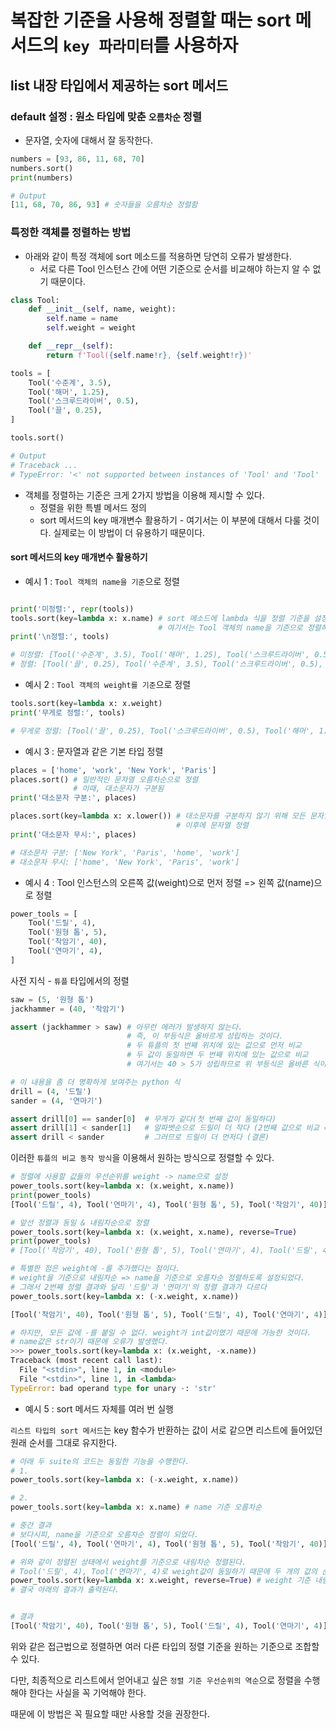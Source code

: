 # 복잡한 기준을 사용해 정렬할 때는 sort 메서드의 `key 파라미터`를 사용하자 

## list 내장 타입에서 제공하는 sort 메서드 

### default 설정 : 원소 타입에 맞춘 `오름차순` 정렬
  - 문자열, 숫자에 대해서 잘 동작한다. 
``` python 
numbers = [93, 86, 11, 68, 70] 
numbers.sort()
print(numbers)

# Output
[11, 68, 70, 86, 93] # 숫자들을 오름차순 정렬함 
```

### 특정한 객체를 정렬하는 방법

- 아래와 같이 특정 객체에 sort 메소드를 적용하면 당연히 오류가 발생한다.
  - 서로 다른 Tool 인스턴스 간에 어떤 기준으로 순서를 비교해야 하는지 알 수 없기 때문이다. 

``` python
class Tool:
    def __init__(self, name, weight):
        self.name = name
        self.weight = weight

    def __repr__(self):
        return f'Tool({self.name!r}, {self.weight!r})'

tools = [
    Tool('수준계', 3.5),
    Tool('해머', 1.25),
    Tool('스크루드라이버', 0.5),
    Tool('끌', 0.25),
]

tools.sort()

# Output
# Traceback ...
# TypeError: '<' not supported between instances of 'Tool' and 'Tool'
```

- 객체를 정렬하는 기준은 크게 2가지 방법을 이용해 제시할 수 있다.
  - 정렬을 위한 특별 메서드 정의
  - sort 메서드의 key 매개변수 활용하기 - 여기서는 이 부분에 대해서 다룰 것이다. 실제로는 이 방법이 더 유용하기 때문이다.

#### sort 메서드의 key 매개변수 활용하기

- 예시 1 : `Tool 객체의 name을 기준`으로 정렬 

``` python

print('미정렬:', repr(tools))
tools.sort(key=lambda x: x.name) # sort 메소드에 lambda 식을 정렬 기준을 설정했다.
                                 # 여기서는 Tool 객체의 name을 기준으로 정렬하도록 했다. 
print('\n정렬:', tools)

# 미정렬: [Tool('수준계', 3.5), Tool('해머', 1.25), Tool('스크루드라이버', 0.5), Tool('끌', 0.25)]
# 정렬: [Tool('끌', 0.25), Tool('수준계', 3.5), Tool('스크루드라이버', 0.5), Tool('해머', 1.25)]
```

- 예시 2 : `Tool 객체의 weight를 기준`으로 정렬 

``` python
tools.sort(key=lambda x: x.weight)
print('무게로 정렬:', tools)

# 무게로 정렬: [Tool('끌', 0.25), Tool('스크루드라이버', 0.5), Tool('해머', 1.25), Tool('수준계', 3.5)]
```

- 예시 3 : 문자열과 같은 기본 타입 정렬

``` python
places = ['home', 'work', 'New York', 'Paris']
places.sort() # 일반적인 문자열 오름차순으로 정렬
              # 이때, 대소문자가 구분됨 
print('대소문자 구분:', places)

places.sort(key=lambda x: x.lower()) # 대소문자를 구분하지 않기 위해 모든 문자열을 소문자로 변경
                                     # 이후에 문자열 정렬 
print('대소문자 무시:', places)

# 대소문자 구분: ['New York', 'Paris', 'home', 'work']
# 대소문자 무시: ['home', 'New York', 'Paris', 'work']
```

- 예시 4 : Tool 인스턴스의 오른쪽 값(weight)으로 먼저 정렬 => 왼쪽 값(name)으로 정렬

``` python 
power_tools = [
    Tool('드릴', 4),
    Tool('원형 톱', 5),
    Tool('착암기', 40),
    Tool('연마기', 4),
]
```

사전 지식 - `튜플` 타입에서의 정렬 

``` python
saw = (5, '원형 톱')
jackhammer = (40, '착암기')

assert (jackhammer > saw) # 아무런 에러가 발생하지 않는다.
                          # 즉, 이 부등식은 올바르게 성립하는 것이다.
                          # 두 튜플의 첫 번째 위치에 있는 값으로 먼저 비교
                          # 두 값이 동일하면 두 번째 위치에 있는 값으로 비교
                          # 여기서는 40 > 5가 성립하므로 위 부등식은 올바른 식이 된다.

# 이 내용을 좀 더 명확하게 보여주는 python 식
drill = (4, '드릴')
sander = (4, '연마기')

assert drill[0] == sander[0]  # 무게가 같다(첫 번째 값이 동일하다)
assert drill[1] < sander[1]   # 알파벳순으로 드릴이 더 작다 (2번째 값으로 비교 => 부등식 확인)
assert drill < sander         # 그러므로 드릴이 더 먼저다 (결론)
```

이러한 `튜플의 비교 동작 방식`을 이용해서 원하는 방식으로 정렬할 수 있다. 

``` python
# 정렬에 사용할 값들의 우선순위를 weight -> name으로 설정 
power_tools.sort(key=lambda x: (x.weight, x.name))
print(power_tools)
[Tool('드릴', 4), Tool('연마기', 4), Tool('원형 톱', 5), Tool('착암기', 40)]

# 앞선 정렬과 동일 & 내림차순으로 정렬 
power_tools.sort(key=lambda x: (x.weight, x.name), reverse=True)
print(power_tools)
# [Tool('착암기', 40), Tool('원형 톱', 5), Tool('연마기', 4), Tool('드릴', 4)]

# 특별한 점은 weight에 -를 추가했다는 점이다.
# weight을 기준으로 내림차순 => name을 기준으로 오름차순 정렬하도록 설정되었다.
# 그래서 2번째 정렬 결과와 달리 '드릴'과 '연마기'의 정렬 결과가 다르다
power_tools.sort(key=lambda x: (-x.weight, x.name))

[Tool('착암기', 40), Tool('원형 톱', 5), Tool('드릴', 4), Tool('연마기', 4)]

# 하지만, 모든 값에 -를 붙일 수 없다. weight가 int값이였기 때문에 가능한 것이다.
# name값은 str이기 때문에 오류가 발생했다. 
>>> power_tools.sort(key=lambda x: (x.weight, -x.name))
Traceback (most recent call last):
  File "<stdin>", line 1, in <module>
  File "<stdin>", line 1, in <lambda>
TypeError: bad operand type for unary -: 'str'
```

- 예시 5 : sort 메서드 자체를 여러 번 실행

`리스트 타입의 sort 메서드`는 key 함수가 반환하는 값이 서로 같으면 리스트에 들어있던 원래 순서를 그대로 유지한다. 

``` python
# 아래 두 suite의 코드는 동일한 기능을 수행한다. 
# 1.
power_tools.sort(key=lambda x: (-x.weight, x.name))

# 2.
power_tools.sort(key=lambda x: x.name) # name 기준 오름차순

# 중간 결과
# 보다시피, name을 기준으로 오름차순 정렬이 되었다. 
[Tool('드릴', 4), Tool('연마기', 4), Tool('원형 톱', 5), Tool('착암기', 40)]

# 위와 같이 정렬된 상태에서 weight를 기준으로 내림차순 정렬된다.
# Tool('드릴', 4), Tool('연마기', 4)로 weight값이 동일하기 때문에 두 개의 값의 순서는 그대로 유지된다. 
power_tools.sort(key=lambda x: x.weight, reverse=True) # weight 기준 내림차순
# 결국 아래의 결과가 출력된다. 


# 결과
[Tool('착암기', 40), Tool('원형 톱', 5), Tool('드릴', 4), Tool('연마기', 4)]
```

위와 같은 접근법으로 정렬하면 여러 다른 타입의 정렬 기준을 원하는 기준으로 조합할 수 있다. 

다만, 최종적으로 리스트에서 얻어내고 싶은 `정렬 기준 우선순위의 역순`으로 정렬을 수행해야 한다는 사실을 꼭 기억해야 한다. 

때문에 이 방법은 꼭 필요할 때만 사용할 것을 권장한다. 









